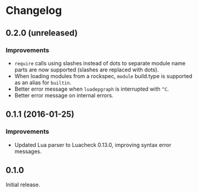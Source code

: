 # Changelog

## 0.2.0 (unreleased)

### Improvements

* `require` calls using slashes instead of dots to separate module name parts
  are now supported (slashes are replaced with dots).
* When loading modules from a rockspec, `module` build.type is supported
  as an alias for `builtin`.
* Better error message when `luadepgraph` is interrupted with `^C`.
* Better error message on internal errors.

## 0.1.1 (2016-01-25)

### Improvements

* Updated Lua parser to Luacheck 0.13.0, improving syntax error messages.

## 0.1.0

Initial release.
